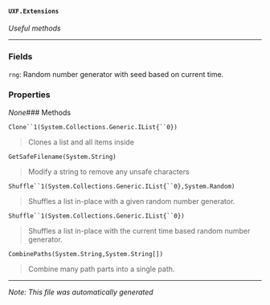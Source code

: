 #### `UXF.Extensions`
*Useful methods*
---
### Fields
`rng`: Random number generator with seed based on current time.
### Properties
*None*### Methods
`Clone``1(System.Collections.Generic.IList{``0})`
> Clones a list and all items inside

`GetSafeFilename(System.String)`
> Modify a string to remove any unsafe characters

`Shuffle``1(System.Collections.Generic.IList{``0},System.Random)`
> Shuffles a list in-place with a given random number generator.

`Shuffle``1(System.Collections.Generic.IList{``0})`
> Shuffles a list in-place with the current time based random number generator.

`CombinePaths(System.String,System.String[])`
> Combine many path parts into a single path.

---
*Note: This file was automatically generated*

